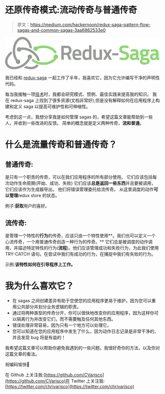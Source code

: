 # 还原传奇模式:流动传奇与普通传奇

> 原文：<https://medium.com/hackernoon/redux-saga-pattern-flow-sagas-and-common-sagas-3aa6862533e0>

![](img/4e66691aa668401a60ef7d108953cb0c.png)

我已经和 [redux-saga](https://hackernoon.com/tagged/redux-saga) 一起工作了半年，我喜欢它，因为它允许编写干净的声明性代码。

每当我接触一项[技术](https://hackernoon.com/tagged/technology)时，我都会研究模式、惯例、最佳实践来提高我的知识。
我在 redux-saga 上找到了很多资源(文档非常好),但是没有解释如何在应用程序上构建和定义 saga 以提高可维护性和可伸缩性。

考虑到这一点，我想分享我是如何管理 sagas 的，希望这篇文章能帮助到一些人，并收到一些改进的反馈。
简单的概念就是定义两种传奇，**流和普通**。

# 什么是流量传奇和普通传奇？

## **普通传奇**:

是只有一个职责的传奇，可以在我们应用程序的所有部分使用。
它们应该包括每次动作生命周期(开始、成功、失败)
它们应该**总是返回一些东西**并且要被调用，它们应该作为生成器导出。
他们将错误管理委托给流传奇。
从这里调度的动作**可以管理**redux store 的状态。

例子:**获取**用户的喜好。

## **流传奇**:

是管理一个特性的**行为**的传奇，应该只由一个特性使用**。我们也可以定义一个心流传奇，一个用普通传奇创造一种行为的传奇。** 它们总是被调度的动作调用，并描述特定特性的行为(**流程**)。他们应该管理成功和失败行为，为此我们使用 TRY-CATCH 语句。在尝试中我们有成功的行为，在捕捉中我们有失败的行为。

示例:**该特性如何在引导程序上工作。**

# 我为什么喜欢它？

*   在 sagas 之间创建差异有助于您使您的应用程序更易于维护，因为您可以重用公共部分并划分业务逻辑的职责。
*   通过将两种类型的传奇分开，你可以很快地改变你的应用程序，因为这样你可以隔离行为并改变它们，而不需要触及任何其他东西。
*   错误处理非常容易，因为只有一个地方可以处理它。
*   您可以知道在您的应用程序中发生了什么，因为动作日志记录是非常干净的，并且发现 bug 将是有益的！

我希望这篇文章可以帮助你避免我遇到的一些问题。我很好奇你的方法，以及你对这篇文章的看法。

祝编码愉快🚀

在 Github 上关注我:[https://github.com/CVarisco](https://github.com/CVarisco)在 Twitter 上关注我:[https://twitter.com/chrivarisco](https://twitter.com/chrivarisco)